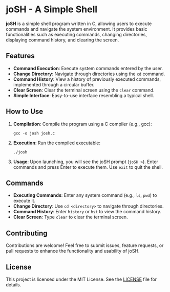 # joSH - A Simple Shell

**joSH** is a simple shell program written in C, allowing users to execute commands and navigate the system environment. It provides basic functionalities such as executing commands, changing directories, displaying command history, and clearing the screen.

## Features

- **Command Execution**: Execute system commands entered by the user.
- **Change Directory**: Navigate through directories using the `cd` command.
- **Command History**: View a history of previously executed commands, implemented through a circular buffer.
- **Clear Screen**: Clear the terminal screen using the `clear` command.
- **Simple Interface**: Easy-to-use interface resembling a typical shell.

## How to Use

1. **Compilation**: Compile the program using a C compiler (e.g., gcc):
   ```
   gcc -o josh josh.c
   ```

2. **Execution**: Run the compiled executable:
   ```
   ./josh
   ```

3. **Usage**: Upon launching, you will see the joSH prompt (`joSH >`). Enter commands and press Enter to execute them. Use `exit` to quit the shell.

## Commands

- **Executing Commands**: Enter any system command (e.g., `ls`, `pwd`) to execute it.
- **Change Directory**: Use `cd <directory>` to navigate through directories.
- **Command History**: Enter `history` or `hst` to view the command history.
- **Clear Screen**: Type `clear` to clear the terminal screen.

## Contributing

Contributions are welcome! Feel free to submit issues, feature requests, or pull requests to enhance the functionality and usability of joSH.

## License

This project is licensed under the MIT License. See the [LICENSE](LICENSE.txt) file for details.
